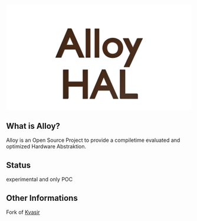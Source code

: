 ![alt text](logo.png "LOGO")
## What is Alloy?
Alloy is an Open Source Project to provide a compiletime evaluated and optimized Hardware Abstraktion.
## Status
experimental and only POC
## Other Informations
Fork of [Kvasir](www.kvasir.io)
